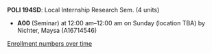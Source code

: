 **POLI 194SD**: Local Internship Research Sem. (4 units)

- **A00** (Seminar) at 12:00 am–12:00 am on Sunday (location TBA) by Nichter, Maysa (A16714546)

[Enrollment numbers over time](./POLI194SD.tsv)
